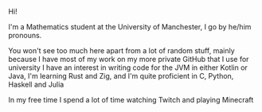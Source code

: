 Hi! 

I'm a Mathematics student at the University of Manchester, I go by he/him pronouns.

You won't see too much here apart from a lot of random stuff, mainly because I have most of my work on my more private GitHub that I use for university
I have an interest in writing code for the JVM in either Kotlin or Java, I'm learning Rust and Zig, and I'm quite proficient in C, Python, Haskell and Julia

In my free time I spend a lot of time watching Twitch and playing Minecraft
